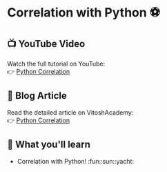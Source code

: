 # Correlation with Python ⚽  

## 📺 YouTube Video  
Watch the full tutorial on YouTube:  
👉 [Python Correlation](https://www.youtube.com/watch?v=IdffxjPdNJY)  

## 📝 Blog Article  
Read the detailed article on VitoshAcademy:  
👉 [Python Correlation](https://www.vitoshacademy.com/correlation-explained-with-python/)  

## 🔑 What you'll learn
- Correlation with Python!
:fun::sun::yacht:
